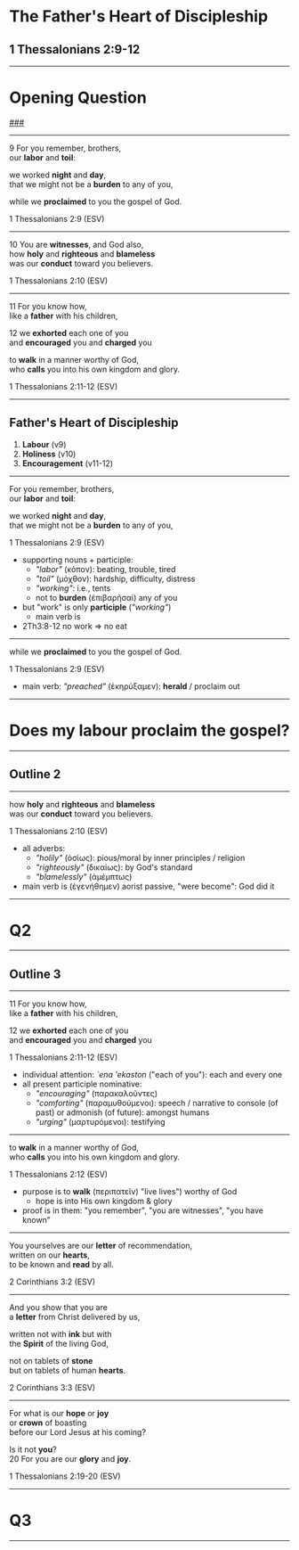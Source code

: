 <!-- .slide: data-background-image="https://sermons.seanho.com/img/bg/unsplash-Jztmx9yqjBw-stars.jpg" -->
# The Father's Heart of Discipleship
## 1 Thessalonians 2:9-12

---
<!-- .slide: data-background="white" -->
# Opening **Question**

[###](#/outline)
<!-- .element: style="color:rgba(0,0,0,0.2)" -->

---
<span class="ref">9</span>
For you remember, brothers, <br/>
our **labor** and **toil**:

we worked **night** and **day**,<br/>
that we might not be a **burden** to any of you,

while we **proclaimed** to you the gospel of God.

<div class="ref">
1 Thessalonians 2:9 (ESV)
</div>

---
<span class="ref">10</span>
You are **witnesses**, and God also, <br/>
how **holy** and **righteous** and **blameless** <br/>
was our **conduct** toward you believers.

<div class="ref">
1 Thessalonians 2:10 (ESV)
</div>

---
<span class="ref">11</span>
For you know how, <br/>
like a **father** with his children,

<span class="ref">12</span>
we **exhorted** each one of you <br/>
and **encouraged** you and **charged** you

to **walk** in a manner worthy of God, <br/>
who **calls** you into his own kingdom and glory.

<div class="ref">
1 Thessalonians 2:11-12 (ESV)
</div>

---
<!-- .slide: data-background-image="static/bg/unsplash-Jztmx9yqjBw-stars.jpg" id="outline" -->
## Father's Heart of Discipleship
1. **Labour** <span class="ref">(v9)</span>
2. **Holiness** <span class="ref">(v10)</span>
3. **Encouragement** <span class="ref">(v11-12)</span>

---
For you remember, brothers, <br/>
our **labor** and **toil**:

we worked **night** and **day**,<br/>
that we might not be a **burden** to any of you,

<div class="ref">
1 Thessalonians 2:9 (ESV)
</div>

>>>
+ supporting nouns + participle:
  + *"labor"* (κόπον): beating, trouble, tired
  + *"toil"* (μόχθον): hardship, difficulty, distress
  + *"working"*: i.e., tents
  + not to **burden** (ἐπιβαρῆσαί) any of you
+ but "work" is only **participle** (*"working"*)
  + main verb is
+ 2Th3:8-12 no work &rArr; no eat

---
while we **proclaimed** to you the gospel of God.

<div class="ref">
1 Thessalonians 2:9 (ESV)
</div>

>>>
+ main verb: *"preached"* (ἐκηρύξαμεν): **herald** / proclaim out

---
<!-- .slide: data-background="white" -->
# Does my **labour** proclaim the **gospel**?

---
<!-- .slide: data-background-image="static/bg/unsplash-Jztmx9yqjBw-stars.jpg" -->
## Outline 2

---
how **holy** and **righteous** and **blameless** <br/>
was our **conduct** toward you believers.

<div class="ref">
1 Thessalonians 2:10 (ESV)
</div>

>>>
+ all adverbs:
  + *"holily"* (ὁσίως): pious/moral by inner principles / religion
  + *"righteously"* (δικαίως): by God's standard
  + *"blamelessly"* (ἀμέμπτως)
+ main verb is (ἐγενήθημεν) aorist passive, "were become": God did it

---
<!-- .slide: data-background="white" -->
# **Q2**

---
<!-- .slide: data-background-image="static/bg/unsplash-Jztmx9yqjBw-stars.jpg" -->
## Outline 3

---
<span class="ref">11</span>
For you know how, <br/>
like a **father** with his children,

<span class="ref">12</span>
we **exhorted** each one of you <br/>
and **encouraged** you and **charged** you

<div class="ref">
1 Thessalonians 2:11-12 (ESV)
</div>

>>>
+ individual attention: *`ena 'ekaston* ("each of you"): each and every one
+ all present participle nominative:
  + *"encouraging"* (παρακαλοῦντες)
  + *"comforting"* (παραμυθούμενοι): speech / narrative to console (of past) or admonish (of future): amongst humans
  + *"urging"* (μαρτυρόμενοι): testifying

---
to **walk** in a manner worthy of God, <br/>
who **calls** you into his own kingdom and glory.

<div class="ref">
1 Thessalonians 2:12 (ESV)
</div>

>>>
+ purpose is to **walk** (περιπατεῖν) "live lives") worthy of God
  + hope is into His own kingdom & glory
+ proof is in them: "you remember", "you are witnesses", "you have known"

---
You yourselves are our **letter** of recommendation, <br/>
written on our **hearts**, <br/>
to be known and **read** by all.

<div class="ref">
2 Corinthians 3:2 (ESV)
</div>

---
And you show that you are <br/>
a **letter** from Christ delivered by us,

written not with **ink** but with <br/>
the **Spirit** of the living God,

not on tablets of **stone** <br/>
but on tablets of human **hearts**.

<div class="ref">
2 Corinthians 3:3 (ESV)
</div>

---
For what is our **hope** or **joy** <br/>
or **crown** of boasting <br/>
before our Lord Jesus at his coming?

Is it not **you**? <br/>
<span class="ref">20</span>
For you are our **glory** and **joy**.

<div class="ref">
1 Thessalonians 2:19-20 (ESV)
</div>

---
<!-- .slide: data-background="white" -->
# **Q3**

---
<!-- .slide: data-background-image="static/bg/unsplash-Jztmx9yqjBw-stars.jpg" class="empty" -->
